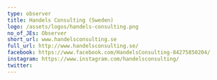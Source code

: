 ```yaml
---
type: observer
title: Handels Consulting (Sweden)
logo: /assets/logos/handels-consulting.png
no_of_JEs: Observer
short_url: www.handelsconsulting.se
full_url: http://www.handelsconsulting.se/
facebook: https://www.facebook.com/HandelsConsulting-84275850204/
instagram: https://www.instagram.com/handelsconsulting/
twitter:
---
```

